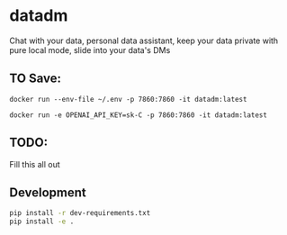 # datadm
Chat with your data, personal data assistant, keep your data private with pure local mode, slide into your data's DMs


## TO Save:

```
docker run --env-file ~/.env -p 7860:7860 -it datadm:latest
```

```
docker run -e OPENAI_API_KEY=sk-C -p 7860:7860 -it datadm:latest
```

## TODO:
Fill this all out

## Development

```bash
pip install -r dev-requirements.txt
pip install -e .
```
